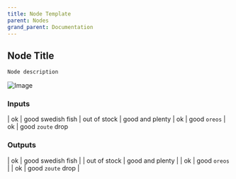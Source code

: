 ```yaml
---
title: Node Template
parent: Nodes
grand_parent: Documentation
---
```


## Node Title

```markdown
Node description
```

![Image](https://cdn.discordapp.com/attachments/875515865540472842/959110032589467778/unknown.png)

### Inputs

| ok           | good swedish fish
| out of stock | good and plenty
| ok           | good `oreos`
| ok           | good `zoute` drop

### Outputs

| ok           | good swedish fish |
| out of stock | good and plenty   |
| ok           | good `oreos`      |
| ok           | good `zoute` drop |

